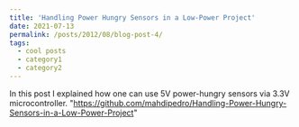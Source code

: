 ```yaml
---
title: 'Handling Power Hungry Sensors in a Low-Power Project'
date: 2021-07-13
permalink: /posts/2012/08/blog-post-4/
tags:
  - cool posts
  - category1
  - category2
---
```


In this post I explained how one can use 5V power-hungry sensors via 3.3V microcontroller. 
"https://github.com/mahdipedro/Handling-Power-Hungry-Sensors-in-a-Low-Power-Project"
